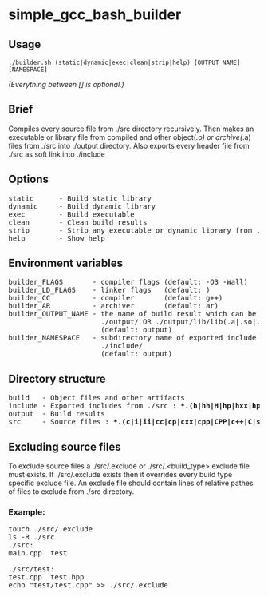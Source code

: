 # simple_gcc_bash_builder
## Usage
```
./builder.sh (static|dynamic|exec|clean|strip|help) [OUTPUT_NAME] [NAMESPACE]
```
_\(Everything between [] is optional.\)_

## Brief
Compiles every source file from ./src directory recursively.
Then makes an executable or library file from compiled and other object(*.o) or archive(*.a) files from ./src into ./output directory.
Also exports every header file from ./src as soft link into ./include

## Options
<pre>
static      - Build static library
dynamic     - Build dynamic library
exec        - Build executable
clean       - Clean build results
strip       - Strip any executable or dynamic library from ./output
help        - Show help
</pre>

## Environment variables
<pre>
builder_FLAGS       - compiler flags (default: -O3 -Wall)
builder_LD_FLAGS    - linker flags   (default: )
builder_CC          - compiler       (default: g++)
builder_AR          - archiver       (default: ar)
builder_OUTPUT_NAME - the name of build result which can be an executable or library
                      ./output/<builder_OUTPUT_NAME> OR ./output/lib/lib<builder_OUTPUT_NAME>(.a|.so|.dll)
                      (default: output)
builder_NAMESPACE   - subdirectory name of exported include files
                      ./include/<builder_NAMESPACE>
                      (default: output)
</pre>

## Directory structure
<pre>
build   - Object files and other artifacts
include - Exported includes from ./src : <b>*.(h|hh|H|hp|hxx|hpp|HPP|h++|tcc|inl)</b>
output  - Build results
src     - Source files : <b>*.(c|i|ii|cc|cp|cxx|cpp|CPP|c++|C|s|S|sx)</b>
</pre>

## Excluding source files
To exclude source files a ./src/.exclude or ./src/.<build_type>.exclude file must exists.
If ./src/.exclude exists then it overrides every build type specific exclude file.
An exclude file should contain lines of relative pathes of files to exclude from ./src directory.
### Example:
<pre>
touch ./src/.exclude
ls -R ./src
./src:
main.cpp  test

./src/test:
test.cpp  test.hpp
echo "test/test.cpp" >> ./src/.exclude
</pre>
